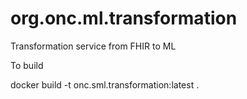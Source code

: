 # org.onc.ml.transformation

Transformation service from FHIR to ML 


To build 

 docker build -t onc.sml.transformation:latest .
 